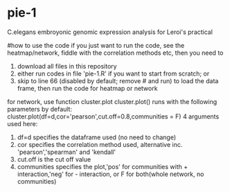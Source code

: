# pie-1
C.elegans embroyonic genomic expression analysis for Leroi's practical

#how to use the code
if you just want to run the code, see the heatmap/network, fiddle with the correlation methods etc, then you need to
1) download all files in this repository
2) either run codes in file 'pie-1.R' if you want to start from scratch; or
3) skip to line 66 (disabled by default; remove # and run) to load the data frame, then run the code for heatmap or network

for network, use function cluster.plot
cluster.plot() runs with the following parameters by default: cluster.plot(df=d,cor='pearson',cut.off=0.8,communities = F)
4 arguments used here: 
1) df=d specifies the dataframe used (no need to change)
2) cor specifies the correlation method used, alternative inc. 'pearson','spearman' and 'kendall'
3) cut.off is the cut off value
4) communities specifies the plot,'pos' for communities with + interaction,'neg' for - interaction, or F for both(whole network, no communities)
